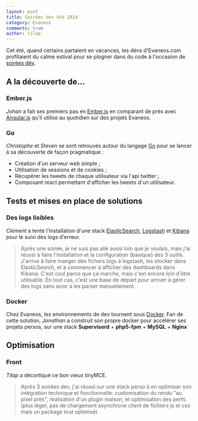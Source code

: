 ```yaml
---
layout: post
title: Soirées dev été 2014
category: Evaneos
comments: true
author: tilap
---
```


Cet été, quand certains partaient en vacances, les dévs d'Evaneos.com profitaient du calme estival pour se plogner dans du code à l'occasion de [soirées dév](/soiree-dev-2014-03-25/).

## A la découverte de...

### Ember.js

_Johan_ a fait ses premiers pas en [Ember.js](http://emberjs.com/) en comparant de près avec [Angular.js](https://angularjs.org/) qu'il utilise au quotidien sur des projets Evaneos.

### Go

_Christophe_ et _Steven_ se sont retrouvés autour du langage [Go](http://golang.org/) pour se lancer à sa découverte de façon pragmatique :

- Création d'un serveur web simple ;
- Utilisation de sessions et de cookies ;
- Récupérer les tweets de chaque utilisateur via l'api twitter ;
- Composant react permettant d'afficher les tweets d'un utilisateur.

## Tests et mises en place de solutions

### Des logs lisibles 

_Clément_ a tenté l'installation d'une stack [ElasticSearch](http://www.elasticsearch.org/), [Logstash](http://logstash.net/) et [Kibana](http://www.elasticsearch.org/overview/kibana/) pour le suivi des logs d'erreur. 

> Après une soirée, je ne suis pas allé aussi loin que je voulais, mais j'ai réussi à faire l'installation et la configuration (basique) des 3 outils. J'arrive à faire manger des fichers logs à logstash, les stocker dans ElasticSearch, et à commencer à afficher des dashboards dans Kibana. C'est cool parce que ça marche, mais c'est encore loin d'être utilisable. En tout cas, c'est une base de départ pour arriver à gérer des logs sans avoir à les parser manuellement.

### Docker

Chez Evaneos, les environnements de dev tournent sous [Docker](https://www.docker.com/). Fan de cette solution, _Jonathan_ a construit son propre docker pour accélérer ses projets persos, sur une stack __Supervisord__ + __php5-fpm__ + __MySQL__ + __Nginx__

## Optimisation

### Front

_Tilap_ a décortiqué ce bon vieux tinyMCE.

> Après 3 soirées dev, j'ai réussi sur une stack perso à en optimiser son intégration technique et fonctionnelle: customisation du rendu "au pixel près", réalisation d'un plugin maison, et optimisation des perfs (plus léger, pas de chargement asynchrone client de fichiers js et css mais un package tout optimisé).
